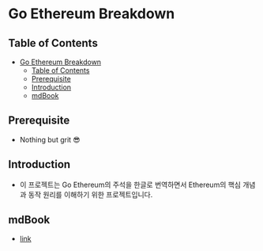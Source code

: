# Go Ethereum Breakdown

## Table of Contents

- [Go Ethereum Breakdown](#go-ethereum-breakdown)
  - [Table of Contents](#table-of-contents)
  - [Prerequisite](#prerequisite)
  - [Introduction](#introduction)
  - [mdBook](#mdBook)

## Prerequisite

- Nothing but grit 😎

## Introduction

- 이 프로젝트는 Go Ethereum의 주석을 한글로 번역하면서 Ethereum의 핵심 개념과 동작 원리를 이해하기 위한 프로젝트입니다.

## mdBook

- [link](https://piatoss3612.github.io/go-ethereum-breakdown/)